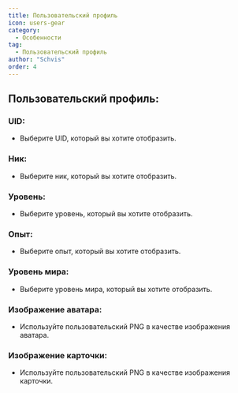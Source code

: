 ```yaml
---
title: Пользовательский профиль
icon: users-gear
category:
  - Особенности
tag:
  - Пользовательский профиль
author: "Schvis"
order: 4
---
```


## Пользовательский профиль:

### UID:
- Выберите UID, который вы хотите отобразить.

### Ник:
- Выберите ник, который вы хотите отобразить.

### Уровень:
- Выберите уровень, который вы хотите отобразить.

### Опыт:
- Выберите опыт, который вы хотите отобразить.

### Уровень мира:
- Выберите уровень мира, который вы хотите отобразить.

### Изображение аватара:
- Используйте пользовательский PNG в качестве изображения аватара.

### Изображение карточки:
- Используйте пользовательский PNG в качестве изображения карточки.
